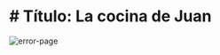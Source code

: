 <h1># Título: La cocina de Juan</h1>

![error-page](https://github.com/claumiranda/Practica_Python/assets/133828623/1bd9a4b7-7d66-4a09-b3d9-6b4e84341a02)
